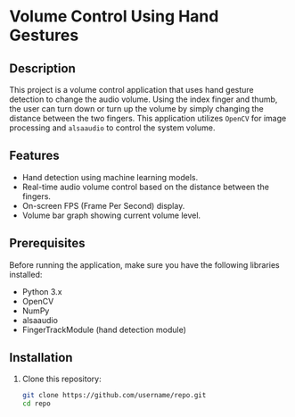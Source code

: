 # Volume Control Using Hand Gestures

## Description
This project is a volume control application that uses hand gesture detection to change the audio volume. Using the index finger and thumb, the user can turn down or turn up the volume by simply changing the distance between the two fingers. This application utilizes `OpenCV` for image processing and `alsaaudio` to control the system volume.

## Features
- Hand detection using machine learning models.
- Real-time audio volume control based on the distance between the fingers.
- On-screen FPS (Frame Per Second) display.
- Volume bar graph showing current volume level.

## Prerequisites
Before running the application, make sure you have the following libraries installed:

- Python 3.x
- OpenCV
- NumPy
- alsaaudio
- FingerTrackModule (hand detection module)

## Installation
1. Clone this repository:
   ```bash
   git clone https://github.com/username/repo.git
   cd repo
